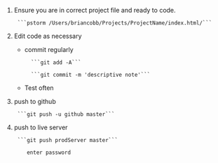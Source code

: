 

1. Ensure you are in correct project file and ready to code.

        ```pstorm /Users/briancobb/Projects/ProjectName/index.html/```
          
        
2. Edit code as necessary

    * commit regularly
    
            ```git add -A```
        
            ```git commit -m 'descriptive note'```

    * Test often 
     
3. push to github 

        ```git push -u github master```
    
4. push to live server

        ```git push prodServer master```
    
           enter password